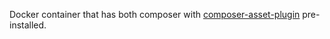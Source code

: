 Docker container that has both composer with [composer-asset-plugin](https://github.com/francoispluchino/composer-asset-plugin) pre-installed.

